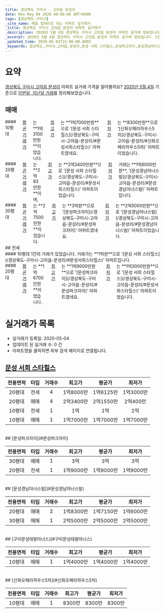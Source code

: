 ```yaml
---
title: 경상북도 구미시 - 고아읍 문성리
date: Mon May 04 2020 00:00:00 GMT+0900
tags: [경상북도-구미시]
_site_name: 매일 업데이트 되는 아파트 실거래가
_title: 경상북도 구미시 고아읍 문성리 아파트 실거래가
_description: 2020년 5월 4일 경상북도 구미시 고아읍 문성리 아파트 실거래 정보입니다. 5건 아파트 정보가 있습니다.
_excerpt: 2020년 5월 4일 경상북도 구미시 고아읍 문성리 아파트 실거래 정보입니다. 5건 아파트 정보가 있습니다.
_updated_time: 2020-05-03T15:00:00.000Z
_keywords: 경상북도,구미시,고아읍,문성리,문성 서희 스타힐스,문성파크자이,문성경남아너스빌,구미문성태왕아너스,신화오페라하우스5차
---
```





# 요약
<ins>경상북도 구미시 고아읍 문성리</ins> 아파트 실거래 가격을 알아볼까요? <ins>2020년 5월 4일</ins> 기준으로 <ins>이번달, 지난달 거래</ins>를 정리해보았습니다.

## 매매
<div class="container">
<div class="six columns" markdown="1">
#### 10평대
<ins>평균 거래가</ins>는 **1억3100만원**이었습니다. <ins>최고가</ins>는 **1억7000만원**으로 '[문성 서희 스타힐스](/경상북도-구미시-고아읍-문성리/#문성서희스타힐스)' 아파트였네요. <ins>최저가</ins>는 **8300만원**으로 '[신화오페라하우스5차](/경상북도-구미시-고아읍-문성리/#신화오페라하우스5차)' 아파트이었습니다.
</div>
<div class="six columns" markdown="1">
#### 20평대
<ins>평균 거래가</ins>는 **2억83만원**이며, <ins>최고가</ins>는 **2억3400만원**으로 '[문성 서희 스타힐스](/경상북도-구미시-고아읍-문성리/#문성서희스타힐스)' 아파트이었습니다. <ins>최저가</ins> 거래는 **1억6000만원**, '[문성경남아너스빌](/경상북도-구미시-고아읍-문성리/#문성경남아너스빌)' 아파트입니다.
</div>
</div>
<div class="container">
<div class="twelve columns" markdown="1">
#### 30평대
<ins>평균 거래가</ins>는 **2억7500만원**이었습니다. <ins>최고가</ins>는 **3억원**으로 '[문성파크자이](/경상북도-구미시-고아읍-문성리/#문성파크자이)' 아파트였네요. <ins>최저가</ins>는 **2억5000만원**으로 '[문성경남아너스빌](/경상북도-구미시-고아읍-문성리/#문성경남아너스빌)' 아파트이었습니다.
</div>
</div>
## 전세
<div class="container">
<div class="six columns" markdown="1">
#### 10평대
1건의 거래가 있었습니다. 거래가는 **1억원**으로 '[문성 서희 스타힐스](/경상북도-구미시-고아읍-문성리/#문성서희스타힐스)' 아파트입니다.
</div>
<div class="six columns" markdown="1">
#### 20평대
<ins>평균 거래가</ins>는 **1억6700만원**이었습니다. <ins>최고가</ins>는 **1억9000만원**으로 '[문성파크자이](/경상북도-구미시-고아읍-문성리/#문성파크자이)' 아파트였네요. <ins>최저가</ins>는 **1억3000만원**으로 '[문성 서희 스타힐스](/경상북도-구미시-고아읍-문성리/#문성서희스타힐스)' 아파트이었습니다.
</div>
</div>



# 실거래가 목록
- 실거래가 등록일: 2020-05-04
- 업데이트 된 실거래 수: 0 건
- 아파트명을 클릭하면 외부 검색 페이지로 연결됩니다.

## [문성 서희 스타힐스](#문성서희스타힐스)

|전용면적|타입|거래수|최고가|평균가|최저가|
|:---:|:---:|:---:|:---:|:---:|:---:|
|20평대|<span class="deal-type-2">전세</span>|4|1억8000만|1억6125만|1억3000만|
|20평대|<span class="deal-type-1">매매</span>|4|2억3400만|2억1550만|2억400만|
|10평대|<span class="deal-type-2">전세</span>|1|1억|1억|1억|
|10평대|<span class="deal-type-1">매매</span>|1|1억7000만|1억7000만|1억7000만|

<br/>
## [문성파크자이](#문성파크자이)

|전용면적|타입|거래수|최고가|평균가|최저가|
|:---:|:---:|:---:|:---:|:---:|:---:|
|30평대|<span class="deal-type-1">매매</span>|1|3억|3억|3억|
|20평대|<span class="deal-type-2">전세</span>|1|1억9000만|1억9000만|1억9000만|

<br/>
## [문성경남아너스빌](#문성경남아너스빌)

|전용면적|타입|거래수|최고가|평균가|최저가|
|:---:|:---:|:---:|:---:|:---:|:---:|
|20평대|<span class="deal-type-1">매매</span>|2|1억8300만|1억7150만|1억6000만|
|30평대|<span class="deal-type-1">매매</span>|1|2억5000만|2억5000만|2억5000만|

<br/>
## [구미문성태왕아너스](#구미문성태왕아너스)

|전용면적|타입|거래수|최고가|평균가|최저가|
|:---:|:---:|:---:|:---:|:---:|:---:|
|10평대|<span class="deal-type-1">매매</span>|1|1억4000만|1억4000만|1억4000만|

<br/>
## [신화오페라하우스5차](#신화오페라하우스5차)

|전용면적|타입|거래수|최고가|평균가|최저가|
|:---:|:---:|:---:|:---:|:---:|:---:|
|10평대|<span class="deal-type-1">매매</span>|1|8300만|8300만|8300만|

<br/>



